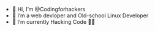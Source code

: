 - 👋 Hi, I’m @Codingforhackers
- 👀 I’m a web devloper and Old-school  Linux Developer
- 🌱 I’m currently Hacking Code 👋👋

<!---
Codingforhackers/Codingforhackers is a ✨ special ✨ repository because its `README.md` (this file) appears on your GitHub profile.
You can click the Preview link to take a look at your changes.
--->
